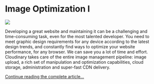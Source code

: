 # Image Optimization I



![](https://res.cloudinary.com/cloudinary/image/upload/w_700/demo_cat_blog_main_image.jpg)

Developing a great website and maintaining it can be a challenging and time-consuming task, even for the most talented developer. You need to meet graphic design requirements for any device according to the latest design trends, and constantly find ways to optimize your website performance, for any browser. We can save you a lot of time and effort. Cloudinary takes care of the entire image management pipeline: image upload, a rich set of manipulation and optimization capabilities, cloud storage, administration and super-fast CDN delivery.

[Continue reading the complete article...](https://cloudinary.com/blog/simplifying_image_rich_website_development_interactive_demo)

